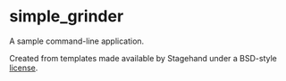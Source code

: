 # simple_grinder

A sample command-line application.

Created from templates made available by Stagehand under a BSD-style
[license](https://github.com/dart-lang/stagehand/blob/master/LICENSE).
